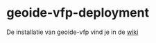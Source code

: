 # geoide-vfp-deployment

De installatie van geoide-vfp vind je in de [wiki](https://github.com/IDgis/geoide-vfp-deployment/wiki)
